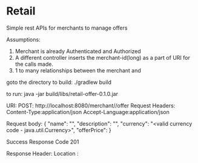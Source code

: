 # Retail
Simple rest APIs for merchants to manage offers 

Assumptions:
1. Merchant is already Authenticated and Authorized
2. A different controller inserts the merchant-id(long) as a part of URI for the calls made. 
3. 1 to many relationships between the merchant and 

goto the <checkout> directory
to build:
./gradlew build

to run:
java -jar build/libs/retail-offer-0.1.0.jar


URI:
POST: http://localhost:8080/merchant/<mechantID>/offer
Request Headers: 
Content-Type:application/json
Accept-Language:application/json

Request body:
{
  "name": "<offername>",
  "description": "<offer description>",
  "currency": "<valid currency code - java.util.Currency>",
  "offerPrice": <offer price>
}

Success Response Code
201

Response Header: 
Location : <URI of the created resource>

